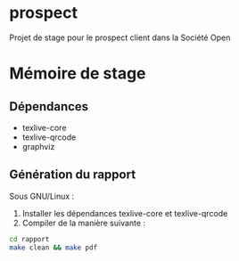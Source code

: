 # prospect

Projet de stage pour le prospect client dans la Société Open

# Mémoire de stage

## Dépendances

  * texlive-core
  * texlive-qrcode
  * graphviz

## Génération du rapport

Sous GNU/Linux : 

1. Installer les dépendances texlive-core et texlive-qrcode
2. Compiler de la manière suivante : 

```bash
cd rapport
make clean && make pdf
```
